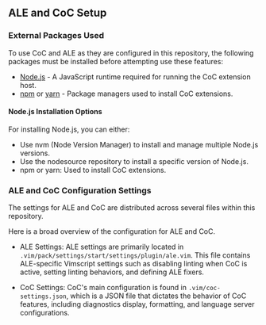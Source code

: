 ## ALE and CoC Setup

### External Packages Used

To use CoC and ALE as they are configured in this repository, the following
packages must be installed before attempting use these features:

* [Node.js](https://nodejs.org/) - A JavaScript runtime required for running the CoC extension host.
* [npm](https://www.npmjs.com/) or [yarn](https://yarnpkg.com/) - Package managers used to install CoC extensions.

#### Node.js Installation Options

For installing Node.js, you can either:

* Use nvm (Node Version Manager) to install and manage multiple Node.js versions.
* Use the nodesource repository to install a specific version of Node.js.
* npm or yarn: Used to install CoC extensions.

### ALE and CoC Configuration Settings

The settings for ALE and CoC are distributed across several files within this
repository.

Here is a broad overview of the configuration for ALE and CoC.


* ALE Settings: ALE settings are primarily located in
    `.vim/pack/settings/start/settings/plugin/ale.vim`. This file contains
    ALE-specific Vimscript settings such as disabling linting when CoC is
    active, setting linting behaviors, and defining ALE fixers.

* CoC Settings: CoC's main configuration is found in
    `.vim/coc-settings.json`, which is a JSON file that dictates the behavior
    of CoC features, including diagnostics display, formatting, and language
    server configurations.
